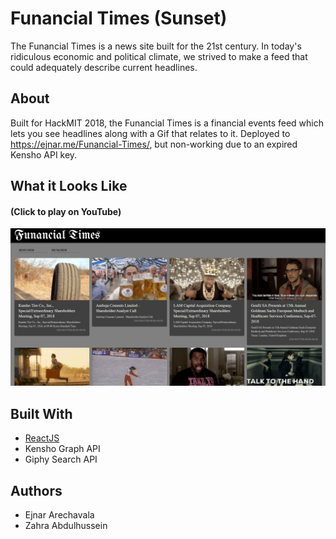 # Funancial Times (Sunset)

The Funancial Times is a news site built for the 21st century. In today's ridiculous economic and political climate, we strived to make a feed that could adequately describe current headlines.

## About
Built for HackMIT 2018, the Funancial Times is a financial events feed which lets you see headlines along with a Gif that relates to it.
Deployed to https://ejnar.me/Funancial-Times/, but non-working due to an expired Kensho API key.

## What it Looks Like
#### (Click to play on YouTube)
[![Home Page Screenshot](./screenshot.PNG)](https://youtu.be/Gx3qUpa0mJQ)

## Built With
* [ReactJS](https://reactjs.org/)
* Kensho Graph API
* Giphy Search API

## Authors
* Ejnar Arechavala
* Zahra Abdulhussein
